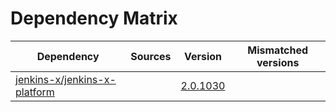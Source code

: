 # Dependency Matrix

Dependency | Sources | Version | Mismatched versions
---------- | ------- | ------- | -------------------
[jenkins-x/jenkins-x-platform](https://github.com/jenkins-x/jenkins-x-platform.git) |  | [2.0.1030](https://github.com/jenkins-x/jenkins-x-platform/releases/tag/v2.0.1030) | 
